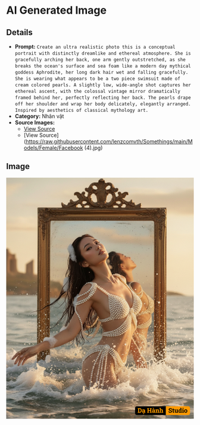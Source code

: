 # AI Generated Image

## Details
- **Prompt:** `Create an ultra realistic photo this is a conceptual portrait with distinctly dreamlike and ethereal atmosphere. She is gracefully arching her back, one arm gently outstretched, as she breaks the ocean's surface and sea foam like a modern day mythical goddess Aphrodite, her long dark hair wet and falling gracefully. She is wearing what appears to be a two piece swimsuit made of cream colored pearls. A slightly low, wide-angle shot captures her ethereal ascent, with the colossal vintage mirror dramatically framed behind her, perfectly reflecting her back. The pearls drape off her shoulder and wrap her body delicately, elegantly arranged. Inspired by aesthetics of classical mythology art.`
- **Category:** Nhân vật
- **Source Images:**
  - [View Source](https://raw.githubusercontent.com/lenzcomvth/Somethings/main/Models/Female/Female3.jpg)
  - [View Source](https://raw.githubusercontent.com/lenzcomvth/Somethings/main/Models/Female/Facebook (4).jpg)

## Image
![AI Generated Image](./image-2025-10-17T06-18-09-589Z-174gm.png)